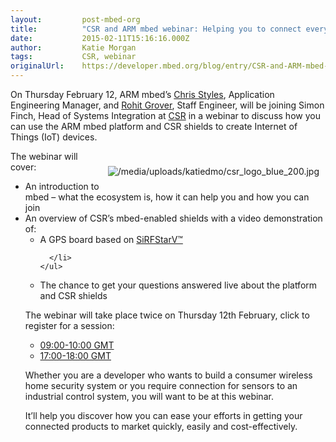 ```yaml
---
layout:         post-mbed-org
title:          "CSR and ARM mbed webinar: Helping you to connect everything"
date:           2015-02-11T15:16:16.000Z
author:         Katie Morgan
tags:           CSR, webinar
originalUrl:    https://developer.mbed.org/blog/entry/CSR-and-ARM-mbed-webinar-Feb-12/
---
```


<p>On Thursday February 12, ARM mbed&#x2019;s <a href="http://developer.mbed.org/users/chris/">Chris Styles</a>,
  Application Engineering Manager, and <a href="http://developer.mbed.org/users/rgrover1/">Rohit Grover</a>,
  Staff Engineer, will be joining Simon Finch, Head of Systems Integration
  at <a href="http://developer.mbed.org/teams/CSR/">CSR</a> in a webinar to
  discuss how you can use the ARM mbed platform and CSR shields to create
  Internet of Things (IoT) devices.</p>
<div style="padding: 10px; float:right">
  <p>
    <img src="https://developer.mbed.org/media/uploads/katiedmo/csr_logo_blue_200.jpg"
    alt="/media/uploads/katiedmo/csr_logo_blue_200.jpg" title="/media/uploads/katiedmo/csr_logo_blue_200.jpg">
  </p>
</div>
<p>The webinar will cover:</p>
<ul>
  <li>An introduction to mbed &#x2013; what the ecosystem is, how it can help
    you and how you can join</li>
  <li>An overview of CSR&#x2019;s mbed-enabled shields with a video demonstration
    of:
    <ul>
      <li>A GPS board based on <a href="http://www.csr.com/products/138/sirfstarv-architecture-and-sirfusion-platform"
        rel="nofollow">SiRFStarV&#x2122;</a>

      </li>
    </ul>
  </li>
  <li>The chance to get your questions answered live about the platform and
    CSR shields</li>
</ul>
<p>The webinar will take place twice on Thursday 12th February, click to
  register for a session:</p>
<ul>
  <li><a href="https://attendee.gotowebinar.com/register/6908871837338800129"
    rel="nofollow">09:00-10:00 GMT</a>

  </li>
  <li><a href="https://attendee.gotowebinar.com/register/8749116752166268161"
    rel="nofollow">17:00-18:00 GMT</a>

  </li>
</ul>
<p>Whether you are a developer who wants to build a consumer wireless home
  security system or you require connection for sensors to an industrial
  control system, you will want to be at this webinar.</p>
<p>It&#x2019;ll help you discover how you can ease your efforts in getting
  your connected products to market quickly, easily and cost-effectively.</p>
